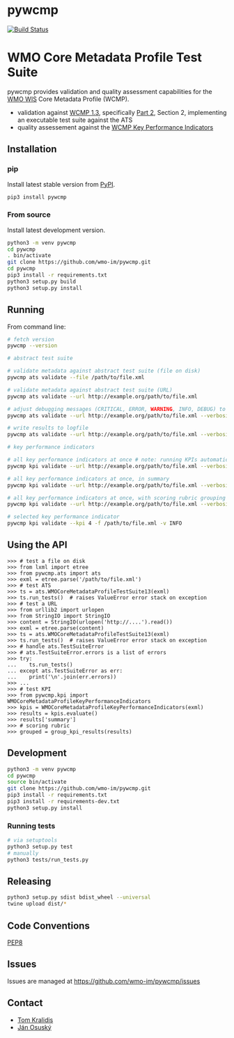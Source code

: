 # pywcmp

[![Build Status](https://github.com/wmo-im/pywcmp/workflows/build%20%E2%9A%99%EF%B8%8F/badge.svg)](https://github.com/wmo-im/pywcmp/actions)

# WMO Core Metadata Profile Test Suite

pywcmp provides validation and quality assessment capabilities for the [WMO
WIS](https://community.wmo.int/activity-areas/wis/wis-overview) Core Metadata
Profile (WCMP).

- validation against [WCMP 1.3](http://wis.wmo.int/2013/metadata/version_1-3-0/WMO_Core_Metadata_Profile_v1.3_Part_1.pdf), specifically [Part 2](http://wis.wmo.int/2013/metadata/version_1-3-0/WMO_Core_Metadata_Profile_v1.3_Part_2.pdf), Section 2, implementing an executable test suite against the ATS
- quality assessement against the [WCMP Key Performance Indicators](https://community.wmo.int/activity-areas/wis/wis-metadata-kpis)

## Installation

### pip

Install latest stable version from [PyPI](https://pypi.org/project/pywcmp).

```bash
pip3 install pywcmp
```

### From source

Install latest development version.

```bash
python3 -m venv pywcmp
cd pywcmp
. bin/activate
git clone https://github.com/wmo-im/pywcmp.git
cd pywcmp
pip3 install -r requirements.txt
python3 setup.py build
python3 setup.py install
```

## Running

From command line:
```bash
# fetch version
pywcmp --version

# abstract test suite

# validate metadata against abstract test suite (file on disk)
pywcmp ats validate --file /path/to/file.xml

# validate metadata against abstract test suite (URL)
pywcmp ats validate --url http://example.org/path/to/file.xml

# adjust debugging messages (CRITICAL, ERROR, WARNING, INFO, DEBUG) to stdout
pywcmp ats validate --url http://example.org/path/to/file.xml --verbosity DEBUG

# write results to logfile
pywcmp ats validate --url http://example.org/path/to/file.xml --verbosity DEBUG --logfile /tmp/foo.txt

# key performance indicators

# all key performance indicators at once # note: running KPIs automatically runs the ats
pywcmp kpi validate --url http://example.org/path/to/file.xml --verbosity DEBUG

# all key performance indicators at once, in summary
pywcmp kpi validate --url http://example.org/path/to/file.xml --verbosity DEBUG --summary

# all key performance indicators at once, with scoring rubric grouping
pywcmp kpi validate --url http://example.org/path/to/file.xml --verbosity DEBUG --group

# selected key performance indicator
pywcmp kpi validate --kpi 4 -f /path/to/file.xml -v INFO
```

## Using the API
```pycon
>>> # test a file on disk
>>> from lxml import etree
>>> from pywcmp.ats import ats
>>> exml = etree.parse('/path/to/file.xml')
>>> # test ATS
>>> ts = ats.WMOCoreMetadataProfileTestSuite13(exml)
>>> ts.run_tests()  # raises ValueError error stack on exception
>>> # test a URL
>>> from urllib2 import urlopen
>>> from StringIO import StringIO
>>> content = StringIO(urlopen('http://....').read())
>>> exml = etree.parse(content)
>>> ts = ats.WMOCoreMetadataProfileTestSuite13(exml)
>>> ts.run_tests()  # raises ValueError error stack on exception
>>> # handle ats.TestSuiteError
>>> # ats.TestSuiteError.errors is a list of errors
>>> try:
...    ts.run_tests()
... except ats.TestSuiteError as err:
...    print('\n'.join(err.errors))
>>> ...
>>> # test KPI
>>> from pywcmp.kpi import WMOCoreMetadataProfileKeyPerformanceIndicators
>>> kpis = WMOCoreMetadataProfileKeyPerformanceIndicators(exml)
>>> results = kpis.evaluate()
>>> results['summary']
>>> # scoring rubric
>>> grouped = group_kpi_results(results)
```

## Development

```bash
python3 -m venv pywcmp
cd pywcmp
source bin/activate
git clone https://github.com/wmo-im/pywcmp.git
pip3 install -r requirements.txt
pip3 install -r requirements-dev.txt
python3 setup.py install
```

### Running tests

```bash
# via setuptools
python3 setup.py test
# manually
python3 tests/run_tests.py
```

## Releasing

```bash
python3 setup.py sdist bdist_wheel --universal
twine upload dist/*
```

## Code Conventions

[PEP8](https://www.python.org/dev/peps/pep-0008)

## Issues

Issues are managed at https://github.com/wmo-im/pywcmp/issues

## Contact

* [Tom Kralidis](https://github.com/tomkralidis)
* [Ján Osuský](https://github.com/josusky)
